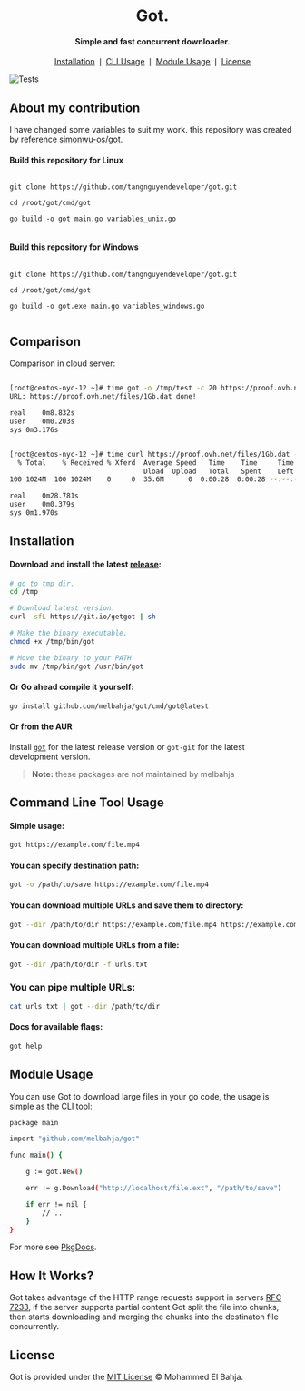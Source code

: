 <div align="center">
	<h1>Got.</h1>
	<h4 align="center">
		Simple and fast concurrent downloader.
	</h4>
</div>

<p align="center">
	<a href="#installation">Installation</a> ❘
	<a href="#command-line-tool-usage">CLI Usage</a> ❘
	<a href="#module-usage">Module Usage</a> ❘
	<a href="#license">License</a>
</p>

![Tests](https://github.com/melbahja/got/workflows/Test/badge.svg)

## About my contribution

I have changed some variables to suit my work. this repository was created by reference [simonwu-os/got](https://github.com/simonwu-os/got).

#### Build this repository for Linux
```

git clone https://github.com/tangnguyendeveloper/got.git

cd /root/got/cmd/got

go build -o got main.go variables_unix.go


```

#### Build this repository for Windows
```

git clone https://github.com/tangnguyendeveloper/got.git

cd /root/got/cmd/got

go build -o got.exe main.go variables_windows.go


```

## Comparison

Comparison in cloud server:

```bash

[root@centos-nyc-12 ~]# time got -o /tmp/test -c 20 https://proof.ovh.net/files/1Gb.dat
URL: https://proof.ovh.net/files/1Gb.dat done!

real    0m8.832s
user    0m0.203s
sys 0m3.176s


[root@centos-nyc-12 ~]# time curl https://proof.ovh.net/files/1Gb.dat --output /tmp/test1
  % Total    % Received % Xferd  Average Speed   Time    Time     Time  Current
								 Dload  Upload   Total   Spent    Left  Speed
100 1024M  100 1024M    0     0  35.6M      0  0:00:28  0:00:28 --:--:-- 34.4M

real    0m28.781s
user    0m0.379s
sys 0m1.970s

```


## Installation

#### Download and install the latest [release](https://github.com/melbahja/got/releases):
```bash
# go to tmp dir.
cd /tmp

# Download latest version.
curl -sfL https://git.io/getgot | sh

# Make the binary executable.
chmod +x /tmp/bin/got

# Move the binary to your PATH
sudo mv /tmp/bin/got /usr/bin/got
```

#### Or Go ahead compile it yourself:
```bash
go install github.com/melbahja/got/cmd/got@latest
```

#### Or from the AUR
Install [`got`](https://aur.archlinux.org/packages/got/) for the latest release version or `got-git` for the latest development version. 

> **Note:** these packages are not maintained by melbahja

## Command Line Tool Usage

#### Simple usage:
```bash
got https://example.com/file.mp4
```

#### You can specify destination path:
```bash
got -o /path/to/save https://example.com/file.mp4
```

#### You can download multiple URLs and save them to directory:
```bash
got --dir /path/to/dir https://example.com/file.mp4 https://example.com/file2.mp4
```

#### You can download multiple URLs from a file:
```bash
got --dir /path/to/dir -f urls.txt
```

### You can pipe multiple URLs:
```bash
cat urls.txt | got --dir /path/to/dir
```

#### Docs for available flags:
```bash
got help
```


## Module Usage

You can use Got to download large files in your go code, the usage is simple as the CLI tool:

```bash
package main

import "github.com/melbahja/got"

func main() {

	g := got.New()

	err := g.Download("http://localhost/file.ext", "/path/to/save")

	if err != nil {
		// ..
	}
}

```

For more see [PkgDocs](https://pkg.go.dev/github.com/melbahja/got).

## How It Works?

Got takes advantage of the HTTP range requests support in servers [RFC 7233](https://tools.ietf.org/html/rfc7233), if the server supports partial content Got split the file into chunks, then starts downloading and merging the chunks into the destinaton file concurrently.


## License

Got is provided under the [MIT License](https://github.com/melbahja/got/blob/master/LICENSE) © Mohammed El Bahja.
